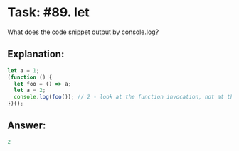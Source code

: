 # Task: #89. let

What does the code snippet output by console.log?

## Explanation:

```javascript
let a = 1;
(function () {
  let foo = () => a;
  let a = 2;
  console.log(foo()); // 2 - look at the function invocation, not at the function declaration
})();
```

## Answer:

```javascript
2
```

